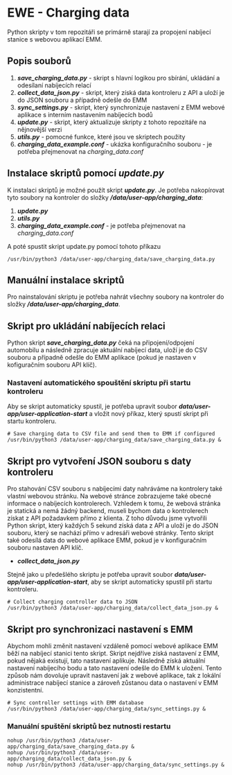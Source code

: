 # EWE - Charging data

Python skripty v tom repozitáři se primárně starají za propojení nabíjecí stanice s webovou aplikací EMM.

## Popis souborů
1. **_save_charging_data.py_** - skript s hlavní logikou pro sbírání, ukládání a odesílaní nabíjecích relací
2. **_collect_data_json.py_** - skript, který získá data kontroleru z API a uloží je do JSON souboru a případně odešle do EMM
3. **_sync_settings.py_** - skript, který synchronizuje nastavení z EMM webové aplikace s interním nastavením nabíjecích bodů
4. **_update.py_** - skript, který aktualizuje skripty z tohoto repozitáře na nějnovější verzi
5. **_utils.py_** - pomocné funkce, které jsou ve skriptech použity
6. **_charging_data_example.conf_** - ukázka konfiguračního souboru - je potřeba přejmenovat na _charging_data.conf_

## Instalace skriptů pomocí **_update.py_**

K instalaci skriptů je možné použít skript **_update.py_**. Je potřeba nakopírovat tyto soubory na kontroler do složky **_/data/user-app/charging_data_**:
1. **_update.py_**
2. **_utils.py_**
3. **_charging_data_example.conf_** - je potřeba přejmenovat na _charging_data.conf_

A poté spustit skript update.py pomocí tohoto příkazu
```
/usr/bin/python3 /data/user-app/charging_data/save_charging_data.py
```

## Manuální instalace skriptů

Pro nainstalování skriptu je potřeba nahrát všechny soubory na kontroler do složky **_/data/user-app/charging_data_**.

## Skript pro ukládání nabíjecích relaci

Python skript **_save_charging_data.py_** čeká na připojení/odpojení automobilu a následně zpracuje aktuální nabíjecí data, uloží je do CSV souboru a případně odešle do EMM aplikace (pokud je nastaven v kofiguračním souboru API klíč).

### Nastavení automatického spouštění skriptu při startu kontroleru

Aby se skript automaticky spustil, je potřeba upravit soubor **_data/user-app/user-application-start_** a vložit nový příkaz, který spustí skript při startu kontroleru.

```
# Save charging data to CSV file and send them to EMM if configured
/usr/bin/python3 /data/user-app/charging_data/save_charging_data.py &
```

## Skript pro vytvoření JSON souboru s daty kontroleru

Pro stahování CSV souboru s nabíjecími daty nahráváme na kontrolery také vlastní webovou stránku.
Na webové stránce zobrazujeme také obecné informace o nabíjecích kontrolerech. Vzhledem k tomu, že webová stránka je statická a nemá žádný backend, museli bychom data o kontrolerech získat z API požadavkem přímo z klienta. Z toho důvodu jsme vytvořili Python skript, který každých 5 sekund získá data z API a uloží je do JSON souboru, který se nachází přímo v adresáři webové stránky. Tento skript také odesílá data do webové aplikace EMM, pokud je v konfiguračním souboru nastaven API klíč.

- **_collect_data_json.py_**

Stejně jako u předešlého skriptu je potřeba upravit soubor **_data/user-app/user-application-start_**, aby se skript automaticky spustil při startu kontroleru.

```
# Collect charging controller data to JSON
/usr/bin/python3 /data/user-app/charging_data/collect_data_json.py &
```

## Skript pro synchronizaci nastavení s EMM

Abychom mohli změnit nastavení vzdáleně pomocí webové aplikace EMM běží na nabíjecí stanici tento skript. Skript nejdříve získá nastavení z EMM, pokud nějaká existují, tato nastavení aplikuje.
Následně získá aktuální nastavení nabíjecího bodu a tato nastavení odešle do EMM k uložení. Tento způsob nám dovoluje upravit nastavení jak z webové aplikace, tak z lokální administrace nabíjecí stanice a zároveň zůstanou data o nastavení v EMM konzistentní.

```
# Sync controller settings with EMM database
/usr/bin/python3 /data/user-app/charging_data/sync_settings.py &
```

### Manuální spuštění skriptů bez nutnosti restartu

```
nohup /usr/bin/python3 /data/user-app/charging_data/save_charging_data.py &
nohup /usr/bin/python3 /data/user-app/charging_data/collect_data_json.py &
nohup /usr/bin/python3 /data/user-app/charging_data/sync_settings.py &
```
